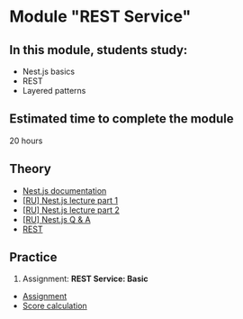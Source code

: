 # Module "REST Service"

## In this module, students study:
- Nest.js basics
- REST
- Layered patterns

## Estimated time to complete the module
20 hours

## Theory
- [Nest.js documentation](https://docs.nestjs.com/)
- [[RU] Nest.js lecture part 1](https://www.youtube.com/watch?v=Rv9SinVHlPs)
- [[RU] Nest.js lecture part 2](https://www.youtube.com/watch?v=jex6cM1xHng)
- [[RU] Nest.js Q & A](https://youtu.be/uOzo8ZdEWqI)
- [REST](https://en.wikipedia.org/wiki/Representational_state_transfer)

## Practice
1. Assignment: **REST Service: Basic**
  - [Assignment](https://github.com/AlreadyBored/nodejs-assignments/blob/main/assignments/rest-service/assignment.md)
  - [Score calculation](https://github.com/AlreadyBored/nodejs-assignments/blob/main/assignments/rest-service/score.md)
